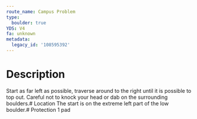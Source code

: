 ```yaml
---
route_name: Campus Problem
type:
  boulder: true
YDS: V4
fa: unknown
metadata:
  legacy_id: '108595392'
---
```

# Description
Start as far left as possible, traverse around to the right until it is possible to top out. Careful not to knock your head or dab on the surrounding boulders.# Location
The start is on the extreme left part of the low boulder.# Protection
1 pad
